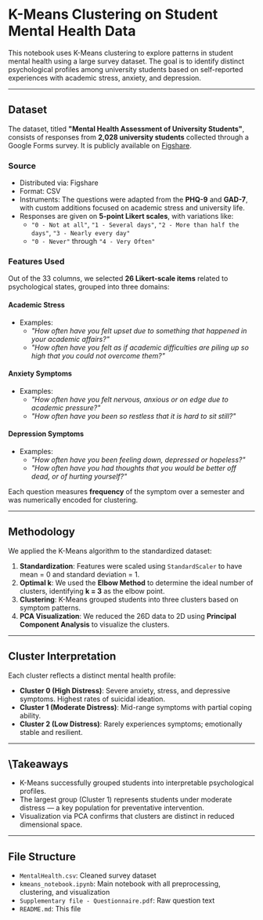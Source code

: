 # K-Means Clustering on Student Mental Health Data

This notebook uses K-Means clustering to explore patterns in student mental health using a large survey dataset. The goal is to identify distinct psychological profiles among university students based on self-reported experiences with academic stress, anxiety, and depression.

---

## Dataset

The dataset, titled **"Mental Health Assessment of University Students"**, consists of responses from **2,028 university students** collected through a Google Forms survey. It is publicly available on [Figshare](https://figshare.com/articles/dataset/MHP_Anxiety_Stress_Depression_Dataset_of_University_Students/25771164).

### Source
- Distributed via: Figshare
- Format: CSV
- Instruments: The questions were adapted from the **PHQ-9** and **GAD-7**, with custom additions focused on academic stress and university life.
- Responses are given on **5-point Likert scales**, with variations like:
  - `"0 - Not at all"`, `"1 - Several days"`, `"2 - More than half the days"`, `"3 - Nearly every day"`
  - `"0 - Never"` through `"4 - Very Often"`

### Features Used

Out of the 33 columns, we selected **26 Likert-scale items** related to psychological states, grouped into three domains:

#### Academic Stress
- Examples:
  - *"How often have you felt upset due to something that happened in your academic affairs?"*
  - *"How often have you felt as if academic difficulties are piling up so high that you could not overcome them?"*

#### Anxiety Symptoms
- Examples:
  - *"How often have you felt nervous, anxious or on edge due to academic pressure?"*
  - *"How often have you been so restless that it is hard to sit still?"*

#### Depression Symptoms
- Examples:
  - *"How often have you been feeling down, depressed or hopeless?"*
  - *"How often have you had thoughts that you would be better off dead, or of hurting yourself?"*

Each question measures **frequency** of the symptom over a semester and was numerically encoded for clustering.

---

## Methodology

We applied the K-Means algorithm to the standardized dataset:

1. **Standardization**: Features were scaled using `StandardScaler` to have mean = 0 and standard deviation = 1.
2. **Optimal k**: We used the **Elbow Method** to determine the ideal number of clusters, identifying **k = 3** as the elbow point.
3. **Clustering**: K-Means grouped students into three clusters based on symptom patterns.
4. **PCA Visualization**: We reduced the 26D data to 2D using **Principal Component Analysis** to visualize the clusters.

---

## Cluster Interpretation

Each cluster reflects a distinct mental health profile:

- **Cluster 0 (High Distress)**: Severe anxiety, stress, and depressive symptoms. Highest rates of suicidal ideation.
- **Cluster 1 (Moderate Distress)**: Mid-range symptoms with partial coping ability.
- **Cluster 2 (Low Distress)**: Rarely experiences symptoms; emotionally stable and resilient.

---

## \Takeaways

- K-Means successfully grouped students into interpretable psychological profiles.
- The largest group (Cluster 1) represents students under moderate distress — a key population for preventative intervention.
- Visualization via PCA confirms that clusters are distinct in reduced dimensional space.

---

## File Structure

- `MentalHealth.csv`: Cleaned survey dataset
- `kmeans_notebook.ipynb`: Main notebook with all preprocessing, clustering, and visualization
- `Supplementary file - Questionnaire.pdf`: Raw question text
- `README.md`: This file
